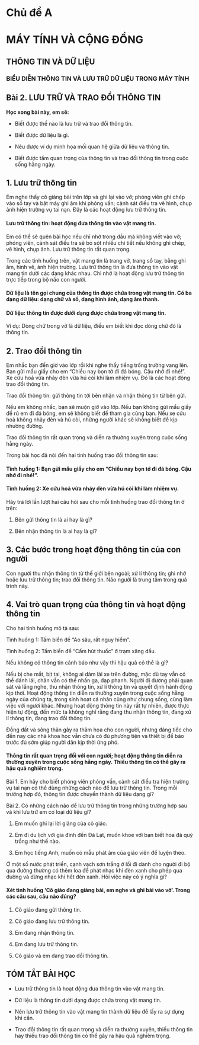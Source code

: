 # Chủ đề A

# **MÁY TÍNH VÀ CỘNG ĐỒNG**

## THÔNG TIN VÀ DỮ LIỆU

### BIỂU DIỄN THÔNG TIN VÀ LƯU TRỮ DỮ LIỆU TRONG MÁY TÍNH

## Bài 2. LƯU TRỮ VÀ TRAO ĐỔI THÔNG TIN

**Học xong bài này, em sẽ:**

- Biết được thế nào là lưu trữ và trao đổi thông tin.

- Biết được dữ liệu là gì.

- Nêu được ví dụ minh họa mối quan hệ giữa dữ liệu và thông tin.

- Biết được tầm quan trọng của thông tin và trao đổi thông tin trong cuộc sống hằng ngày.

## 1. Lưu trữ thông tin

Em nghe thấy cô giảng bài trên lớp và ghi lại vào vở; phóng viên ghi chép vào sổ tay và bật máy ghi âm khi phỏng vấn; cảnh sát điều tra vẽ hình, chụp ảnh hiện trường vụ tai nạn. Đây là các hoạt động lưu trữ thông tin.

#### Lưu trữ thông tin: hoạt động đưa thông tin vào vật mang tin.

Em có thể sẽ quên bài học nếu chỉ nhớ trong đầu mà không viết vào vở; phóng viên, cảnh sát điều tra sẽ bỏ sót nhiều chi tiết nếu không ghi chép, vẽ hình, chụp ảnh. Lưu trữ thông tin rất quan trọng.

Trong các tình huống trên, vật mang tin là trang vở, trang sổ tay, bằng ghi âm, hình vẽ, ảnh hiện trường. Lưu trữ thông tin là đưa thông tin vào vật mang tin dưới các dạng khác nhau. Chỉ nhớ là hoạt động lưu trữ thông tin trực tiếp trong bộ não con người.

#### Dữ liệu là tên gọi chung của thông tin được chứa trong vật mang tin. Có ba dạng dữ liệu: dạng chữ và số, dạng hình ảnh, dạng âm thanh.
#### Dữ liệu: thông tin được dưới dạng được chứa trong vật mang tin.

Ví dụ: Dòng chữ trong vở là dữ liệu, điều em biết khi đọc dòng chữ đó là thông tin.

## 2. Trao đổi thông tin

Em nhắc bạn đến giờ vào lớp rồi khi nghe thấy tiếng trống trường vang lên. Bạn gửi mẩu giấy cho em “Chiều nay bọn tớ đi đá bóng. Cậu nhớ đi nhé!”. Xe cứu hoả vừa nhảy đèn vừa hú còi khi làm nhiệm vụ. Đó là các hoạt động trao đổi thông tin.

Trao đổi thông tin: gửi thông tin tới bên nhận và nhận thông tin từ bên gửi.

Nếu em không nhắc, bạn sẽ muộn giờ vào lớp. Nếu bạn không gửi mẩu giấy để rủ em đi đá bóng, em sẽ không biết để tham gia cùng bạn. Nếu xe cứu hoả không nhảy đèn và hú còi, những người khác sẽ không biết để kịp nhường đường.

Trao đổi thông tin rất quan trọng và diễn ra thường xuyên trong cuộc sống hằng ngày.

Trong bài học đã nói đến hai tình huống trao đổi thông tin sau:

#### Tình huống 1: Bạn gửi mẩu giấy cho em “Chiều nay bọn tớ đi đá bóng. Cậu nhớ đi nhé!”.
#### Tình huống 2: Xe cứu hoả vừa nháy đèn vừa hú còi khi làm nhiệm vụ.

Hãy trả lời lần lượt hai câu hỏi sau cho mỗi tình huống trao đổi thông tin ở trên:

1) Bên gửi thông tin là ai hay là gì?

2) Bên nhận thông tin là ai hay là gì?

## 3. Các bước trong hoạt động thông tin của con người

Con người thu nhận thông tin từ thế giới bên ngoài; xử lí thông tin; ghi nhớ hoặc lưu trữ thông tin; trao đổi thông tin. Não người là trung tâm trong quá trình này.

## 4. Vai trò quan trọng của thông tin và hoạt động thông tin

Cho hai tình huống mô tả sau:

Tình huống 1: Tấm biển đề “Ao sâu, rất nguy hiểm”.

Tình huống 2: Tấm biển đề “Cấm hút thuốc” ở trạm xăng dầu.

Nếu không có thông tin cảnh báo như vậy thì hậu quả có thể là gì?

Nếu bị che mắt, bịt tai, không ai dám lái xe trên đường, mặc dù tay vẫn có thể đánh lái, chân vẫn có thể nhấn ga, đạp phanh. Người đi đường phải quan sát và lắng nghe, thu nhận thông tin, xử lí thông tin và quyết định hành động kịp thời. Hoạt động thông tin diễn ra thường xuyên trong cuộc sống hằng ngày của chúng ta, trong sinh hoạt cá nhân cũng như chung sống, cùng làm việc với người khác. Nhưng hoạt động thông tin này rất tự nhiên, được thực hiện tự động, đến mức ta không nghĩ rằng đang thu nhận thông tin, đang xử lí thông tin, đang trao đổi thông tin.

Đồng đất và sông thản gây ra thảm họa cho con người, nhưng đáng tiếc cho đến nay các nhà khoa học vẫn chưa có đủ phương tiện và thiết bị để báo trước đủ sớm giúp người dân kịp thời ứng phó.

#### Thông tin rất quan trọng đối với con người; hoạt động thông tin diễn ra thường xuyên trong cuộc sống hằng ngày. Thiếu thông tin có thể gây ra hậu quả nghiêm trọng.

Bài 1. Em hãy cho biết phóng viên phỏng vấn, cảnh sát điều tra hiện trường vụ tai nạn có thể dùng những cách nào để lưu trữ thông tin. Trong mỗi trường hợp đó, thông tin được chuyển thành dữ liệu dạng gì?

Bài 2. Có những cách nào để lưu trữ thông tin trong những trường hợp sau và khi lưu trữ em có loại dữ liệu gì?

1) Em muốn ghi lại lời giảng của cô giáo.

2) Em đi du lịch với gia đình đến Đà Lạt, muốn khoe với bạn biết hoa đã quý trồng như thế nào.

3) Em học tiếng Anh, muốn có mẫu phát âm của giáo viên để luyện theo.

Ở một số nước phát triển, cạnh vạch sơn trắng ở lối đi dành cho người đi bộ qua đường thường có thêm loa để phát nhạc khi đèn xanh cho phép qua đường và dừng nhạc khi hết đèn xanh. Hỏi việc này có ý nghĩa gì?

#### Xét tình huống ‘Cô giáo đang giảng bài, em nghe và ghi bài vào vở’. Trong các câu sau, câu nào đúng?
1) Cô giáo đang gửi thông tin.

2) Cô giáo đang lưu trữ thông tin.

3) Em đang nhận thông tin.

4) Em đang lưu trữ thông tin.

5) Cô giáo và em đang trao đổi thông tin.

## TÓM TẮT BÀI HỌC

- Lưu trữ thông tin là hoạt động đưa thông tin vào vật mang tin.

- Dữ liệu là thông tin dưới dạng được chứa trong vật mang tin.

- Nên lưu trữ thông tin vào vật mang tin thành dữ liệu để lấy ra sự dụng khi cần.

- Trao đổi thông tin rất quan trọng và diễn ra thường xuyên, thiếu thông tin hay thiếu trao đổi thông tin có thể gây ra hậu quả nghiêm trọng.
